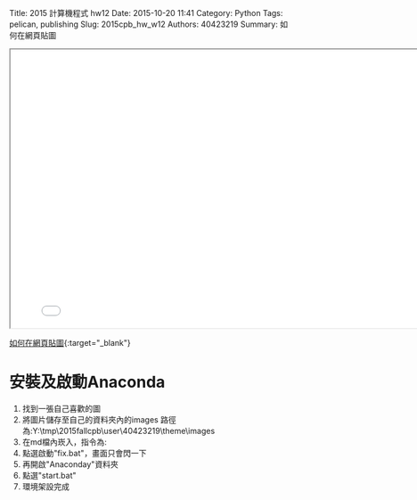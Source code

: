 Title: 2015 計算機程式 hw12
Date: 2015-10-20 11:41
Category: Python
Tags: pelican, publishing
Slug: 2015cpb_hw_w12
Authors: 40423219
Summary: 如何在網頁貼圖

<gif src="tumblr_o0ebnm6bnC1tl8u0ko1_500.gif" width="800" height="500"><gif>

<iframe src="40423219_cp_w12_p.html" width="800" height="500"></iframe>

[如何在網頁貼圖](40423219_cp_w12_p.html){:target="_blank"}


安裝及啟動Anaconda
============

   1. 找到一張自己喜歡的圖
   2. 將圖片儲存至自己的資料夾內的images
    路徑為:Y:\tmp\2015fallcpb\user\40423219\theme\images
   3. 在md檔內崁入，指令為:
   4. 點選啟動"fix.bat"，畫面只會閃一下
   5. 再開啟"Anaconday"資料夾
   6. 點選"start.bat"
   7. 環境架設完成
  
